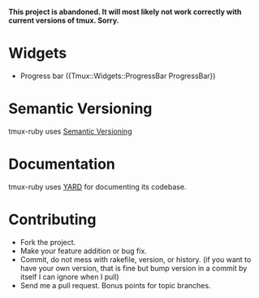 **This project is abandoned. It will most likely not work correctly
  with current versions of tmux. Sorry.**

# Widgets

- Progress bar ({Tmux::Widgets::ProgressBar ProgressBar})

# Semantic Versioning

tmux-ruby uses [Semantic Versioning](http://semver.org/)


# Documentation

tmux-ruby uses [YARD](http://github.com/lsegal/yard) for documenting
its codebase.


# Contributing

* Fork the project.
* Make your feature addition or bug fix.
* Commit, do not mess with rakefile, version, or history. (if you want
  to have your own version, that is fine but bump version in a commit
  by itself I can ignore when I pull)
* Send me a pull request. Bonus points for topic branches.
